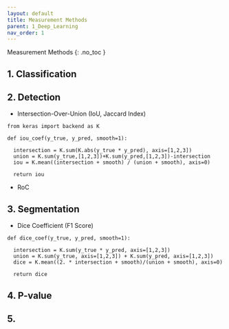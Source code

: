 ```yaml
---
layout: default
title: Measurement Methods
parent: 1_Deep_Learning
nav_order: 1
---
```


 Measurement Methods
{: .no_toc }

## 1. Classification 


## 2. Detection

* Intersection-Over-Union (IoU, Jaccard Index)

```
from keras import backend as K

def iou_coef(y_true, y_pred, smooth=1):

  intersection = K.sum(K.abs(y_true * y_pred), axis=[1,2,3])
  union = K.sum(y_true,[1,2,3])+K.sum(y_pred,[1,2,3])-intersection
  iou = K.mean((intersection + smooth) / (union + smooth), axis=0)
  
  return iou
```

* RoC


## 3. Segmentation

* Dice Coefficient (F1 Score)

```
def dice_coef(y_true, y_pred, smooth=1):

  intersection = K.sum(y_true * y_pred, axis=[1,2,3])
  union = K.sum(y_true, axis=[1,2,3]) + K.sum(y_pred, axis=[1,2,3])
  dice = K.mean((2. * intersection + smooth)/(union + smooth), axis=0)
  
  return dice
```

## 4. P-value



## 5. 
